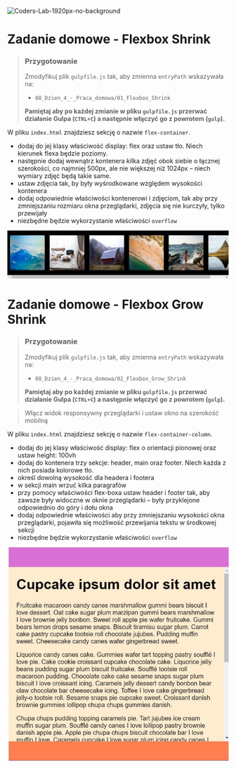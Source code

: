 ![Coders-Lab-1920px-no-background](https://user-images.githubusercontent.com/30623667/104709394-2cabee80-571f-11eb-9518-ea6a794e558e.png)


# Zadanie domowe - Flexbox Shrink

> ### Przygotowanie
> Zmodyfikuj plik `gulpfile.js` tak, aby zmienna `entryPath` wskazywała na:
> -  `08_Dzien_4_-_Praca_domowa/01_Flexbox_Shrink`
>
> **Pamiętaj aby po każdej zmianie w pliku `gulpfile.js` przerwać działanie Gulpa (`CTRL+C`) a następnie włączyć go z powrotem (`gulp`).**

W pliku `index.html` znajdziesz sekcję o nazwie `flex-container`.

* dodaj do jej klasy właściwość display: flex oraz ustaw tło. Niech kierunek flexa będzie poziomy.
* następnie dodaj wewnątrz kontenera kilka zdjęć obok siebie o łącznej szerokości, co najmniej 500px, ale nie większej niż 1024px – niech wymiary zdjęć będą takie same.
* ustaw zdjęcia tak, by były wyśrodkowane względem wysokości kontenera
* dodaj odpowiednie właściwości kontenerowi i zdjęciom, tak aby przy zmniejszaniu rozmiaru okna przeglądarki, zdjęcia się nie kurczyły, tylko przewijały
* niezbędne będzie wykorzystanie właściwości `overflow`

![Flexbox](images/flex-shrink.jpg) 


# Zadanie domowe - Flexbox Grow Shrink

> ### Przygotowanie
> Zmodyfikuj plik `gulpfile.js` tak, aby zmienna `entryPath` wskazywała na:
> -  `08_Dzien_4_-_Praca_domowa/02_Flexbox_Grow_Shrink`
>
> **Pamiętaj aby po każdej zmianie w pliku `gulpfile.js` przerwać działanie Gulpa (`CTRL+C`) a następnie włączyć go z powrotem (`gulp`).**

> Włącz widok responsywny przeglądarki i ustaw okno na szerokość mobilną

W pliku `index.html` znajdziesz sekcję o nazwie `flex-container-column`.

* dodaj do jej klasy właściwość display: flex o orientacji pionowej oraz ustaw height: 100vh
* dodaj do kontenera trzy sekcje: header, main oraz footer. Niech każda z nich posiada kolorowe tło.
* określ dowolną wysokość dla headera i footera
* w sekcji main wrzuć kilka paragrafów
* przy pomocy właściwości flex-boxa ustaw header i footer tak, aby zawsze były widoczne w oknie przeglądarki – były przyklejone odpowiednio do góry i dołu okna
* dodaj odpowiednie właściwości aby przy zmniejszaniu wysokości okna przeglądarki, pojawiła się możliwość przewijania tekstu w środkowej sekcji
* niezbędne będzie wykorzystanie właściwości `overflow`

![Flexbox](images/flex-grow-shrink.jpg)
